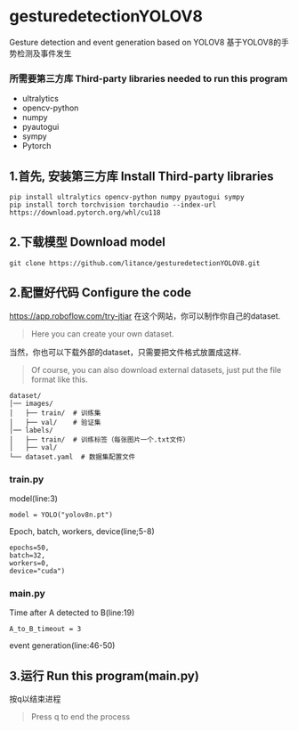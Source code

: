 # gesturedetectionYOLOV8
Gesture detection and event generation based on YOLOV8 基于YOLOV8的手势检测及事件发生

### 所需要第三方库 Third-party libraries needed to run this program
- ultralytics
- opencv-python
- numpy
- pyautogui
- sympy
- Pytorch

## 1.首先, 安装第三方库 Install Third-party libraries
```
pip install ultralytics opencv-python numpy pyautogui sympy
pip install torch torchvision torchaudio --index-url https://download.pytorch.org/whl/cu118
```

## 2.下载模型 Download model
```
git clone https://github.com/litance/gesturedetectionYOLOV8.git
```

## 2.配置好代码 Configure the code

https://app.roboflow.com/try-jtjar
在这个网站，你可以制作你自己的dataset.
> Here you can create your own dataset.

当然，你也可以下载外部的dataset，只需要把文件格式放置成这样.
> Of course, you can also download external datasets, just put the file format like this.

```
dataset/ 
│── images/
│   ├── train/  # 训练集
│   ├── val/    # 验证集
│── labels/
│   ├── train/  # 训练标签（每张图片一个.txt文件）
│   ├── val/    
└── dataset.yaml  # 数据集配置文件

```

### train.py
model(line:3)
```
model = YOLO("yolov8n.pt")
```

Epoch, batch, workers, device(line;5-8)
```
epochs=50,
batch=32,
workers=0,
device="cuda")
```

### main.py
Time after A detected to B(line:19)
```
A_to_B_timeout = 3
```

event generation(line:46-50)

## 3.运行 Run this program(main.py)
按q以结束进程
> Press q to end the process
